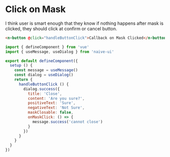 # Click on Mask

I think user is smart enough that they know if nothing happens after mask is clicked, they should click at confirm or cancel button.

```html
<n-button @click="handleButtonClick">Callback on Mask Clicked</n-button>
```

```js
import { defineComponent } from 'vue'
import { useMessage, useDialog } from 'naive-ui'

export default defineComponent({
  setup () {
    const message = useMessage()
    const dialog = useDialog()
    return {
      handleButtonClick () {
        dialog.success({
          title: 'Close',
          content: 'Are you sure?',
          positiveText: 'Sure',
          negativeText: 'Not Sure',
          maskClosable: false,
          onMaskClick: () => {
            message.success('cannot close')
          }
        })
      }
    }
  }
})
```
